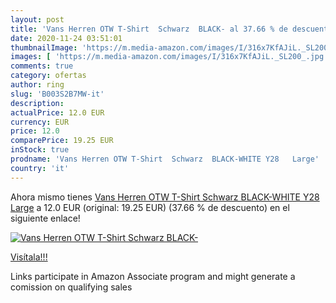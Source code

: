 ```yaml
---
layout: post
title: 'Vans Herren OTW T-Shirt  Schwarz  BLACK- al 37.66 % de descuento'
date: 2020-11-24 03:51:01
thumbnailImage: 'https://m.media-amazon.com/images/I/316x7KfAJiL._SL200_.jpg'
images: [ 'https://m.media-amazon.com/images/I/316x7KfAJiL._SL200_.jpg' ]
comments: true
category: ofertas
author: ring
slug: 'B003S2B7MW-it'
description:
actualPrice: 12.0 EUR
currency: EUR
price: 12.0
comparePrice: 19.25 EUR
inStock: true
prodname: 'Vans Herren OTW T-Shirt  Schwarz  BLACK-WHITE Y28   Large'
country: 'it'
---
```


Ahora mismo tienes [Vans Herren OTW T-Shirt  Schwarz  BLACK-WHITE Y28   Large](https://www.amazon.it/dp/B003S2B7MW/?tag=tolees00-21) a 12.0 EUR (original: 19.25 EUR) (37.66 %  de descuento) en el siguiente enlace!

[![Vans Herren OTW T-Shirt  Schwarz  BLACK-](https://m.media-amazon.com/images/I/316x7KfAJiL._SL200_.jpg)](https://www.amazon.it/dp/B003S2B7MW/?tag=tolees00-21)

[Visítala!!!](https://www.amazon.it/dp/B003S2B7MW/?tag=tolees00-21)

Links participate in Amazon Associate program and might generate a comission on qualifying sales
